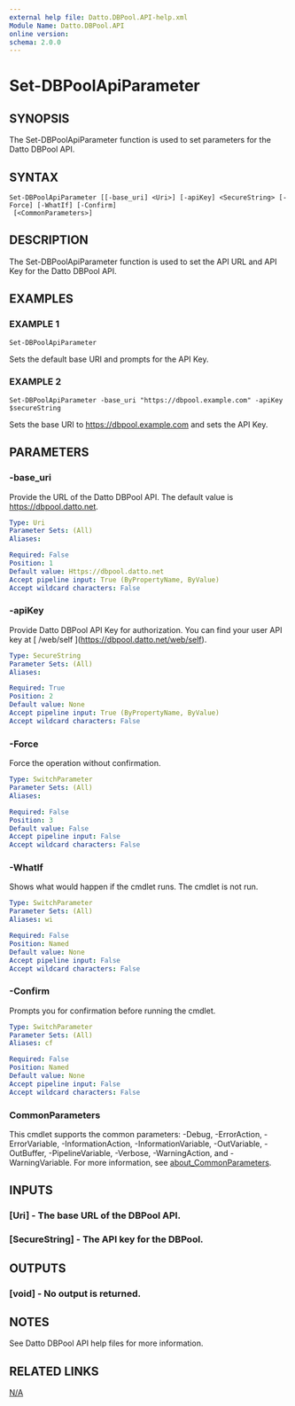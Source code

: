 ```yaml
---
external help file: Datto.DBPool.API-help.xml
Module Name: Datto.DBPool.API
online version:
schema: 2.0.0
---
```


# Set-DBPoolApiParameter

## SYNOPSIS
The Set-DBPoolApiParameter function is used to set parameters for the Datto DBPool API.

## SYNTAX

```
Set-DBPoolApiParameter [[-base_uri] <Uri>] [-apiKey] <SecureString> [-Force] [-WhatIf] [-Confirm]
 [<CommonParameters>]
```

## DESCRIPTION
The Set-DBPoolApiParameter function is used to set the API URL and API Key for the Datto DBPool API.

## EXAMPLES

### EXAMPLE 1
```
Set-DBPoolApiParameter
```

Sets the default base URI and prompts for the API Key.

### EXAMPLE 2
```
Set-DBPoolApiParameter -base_uri "https://dbpool.example.com" -apiKey $secureString
```

Sets the base URI to https://dbpool.example.com and sets the API Key.

## PARAMETERS

### -base_uri
Provide the URL of the Datto DBPool API.
The default value is https://dbpool.datto.net.

```yaml
Type: Uri
Parameter Sets: (All)
Aliases:

Required: False
Position: 1
Default value: Https://dbpool.datto.net
Accept pipeline input: True (ByPropertyName, ByValue)
Accept wildcard characters: False
```

### -apiKey
Provide Datto DBPool API Key for authorization.
You can find your user API key at \[ /web/self \](https://dbpool.datto.net/web/self).

```yaml
Type: SecureString
Parameter Sets: (All)
Aliases:

Required: True
Position: 2
Default value: None
Accept pipeline input: True (ByPropertyName, ByValue)
Accept wildcard characters: False
```

### -Force
Force the operation without confirmation.

```yaml
Type: SwitchParameter
Parameter Sets: (All)
Aliases:

Required: False
Position: 3
Default value: False
Accept pipeline input: False
Accept wildcard characters: False
```

### -WhatIf
Shows what would happen if the cmdlet runs.
The cmdlet is not run.

```yaml
Type: SwitchParameter
Parameter Sets: (All)
Aliases: wi

Required: False
Position: Named
Default value: None
Accept pipeline input: False
Accept wildcard characters: False
```

### -Confirm
Prompts you for confirmation before running the cmdlet.

```yaml
Type: SwitchParameter
Parameter Sets: (All)
Aliases: cf

Required: False
Position: Named
Default value: None
Accept pipeline input: False
Accept wildcard characters: False
```

### CommonParameters
This cmdlet supports the common parameters: -Debug, -ErrorAction, -ErrorVariable, -InformationAction, -InformationVariable, -OutVariable, -OutBuffer, -PipelineVariable, -Verbose, -WarningAction, and -WarningVariable. For more information, see [about_CommonParameters](http://go.microsoft.com/fwlink/?LinkID=113216).

## INPUTS

### [Uri] - The base URL of the DBPool API.
### [SecureString] - The API key for the DBPool.
## OUTPUTS

### [void] - No output is returned.
## NOTES
See Datto DBPool API help files for more information.

## RELATED LINKS

[N/A]()

